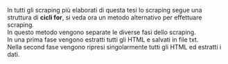 In tutti gli scraping  più elaborati di questa tesi lo scraping segue una struttura di **cicli for**, si  veda ora un metodo alternativo per effettuare scraping.    
In questo metodo vengono separate le diverse fasi dello scraping.  
In una prima fase vengono estratti tutti gli HTML e salvati in  file txt.  
Nella second fase vengono ripresi singolarmente tutti gli HTML ed estratti i dati.  

